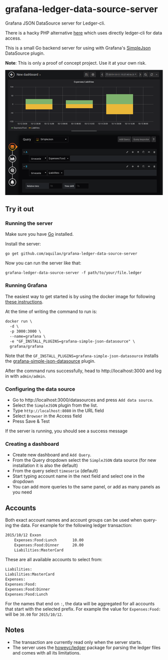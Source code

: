 # grafana-ledger-data-source-server

Grafana JSON DataSource server for Ledger-cli.

There is a hacky PHP alternative [here](https://github.com/aquilax/grafana-ledger-data-source-php-server) which uses directly ledger-cli for data access.

This is a small Go backend server for using with Grafana's [SimpleJson](https://grafana.com/grafana/plugins/grafana-simple-json-datasource) DataSource plugin.

**Note**: This is only a proof of concept project. Use it at your own risk.

![grafana-ledger-data-source-server](data/screenshot.png)

## Try it out

### Running the server

Make sure you have [Go](https://golang.org/doc/install) installed.

Install the server:

```
go get github.com/aquilax/grafana-ledger-data-source-server
```

Now you can run the server like that:

```
grafana-ledger-data-source-server -f path/to/your/file.ledger
```

### Running Grafana

The easiest way to get started is by using the docker image for following [these instructions](https://grafana.com/docs/installation/docker/).

At the time of writing the command to run is:

```
docker run \
  -d \
  -p 3000:3000 \
  --name=grafana \
  -e "GF_INSTALL_PLUGINS=grafana-simple-json-datasource" \
  grafana/grafana
```

Note that the `GF_INSTALL_PLUGINS=grafana-simple-json-datasource` installs the [grafana-simple-json-datasource](https://github.com/grafana/simple-json-datasource) plugin.

After the command runs successfully, head to http://localhost:3000 and log in with `admin/admin`.


### Configuring the data source

* Go to http://localhost:3000/datasources and press `Add data source`.
* Select the `SimpleJSON` plugin from the list.
* Type `http://localhost:8080` in the URL field
* Select `Browser` in the Access field
* Press Save & Test

If the server is running, you should see a success message


### Creating a dashboard

* Create new dashboard and `Add Query`.
* From the Query dropdown select the `SimpleJSON` data source (for new installation it is also the default)
* From the query select `timeserie` (default)
* Start typing account name in the next field and select one in the dropdown
* You can add more queries to the same panel, or add as many panels as you need

## Accounts

Both exact account names and account groups can be used when query-ing the data. For example for the following ledger transaction:

```
2015/10/12 Exxon
    Expenses:Food:Lunch       10.00
    Expenses:Food:Dinner      20.00
    Liabilities:MasterCard
```

These are all available accounts to select from:

```
Liabilities:
Liabilities:MasterCard
Expenses:
Expenses:Food:
Expenses:Food:Dinner
Expenses:Food:Lunch
```

For the names that end on `:`, the data will be aggregated for all accounts that start with the selected prefix. For example the value for `Expenses:Food:` will be `30.00` for `2015/10/12`.


## Notes
* The transaction are currently read only when the server starts.
* The server uses the [howeyc/ledger](https://github.com/howeyc/ledger) package for parsing the ledger files and comes with all its limitations.
